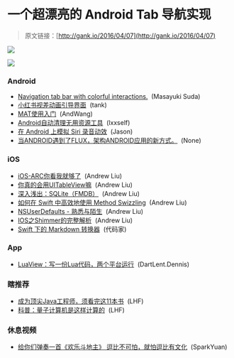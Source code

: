 # 一个超漂亮的 Android Tab 导航实现

> 原文链接：[http://gank.io/2016/04/07](http://gank.io/2016/04/07)

![](http://ww1.sinaimg.cn/large/610dc034gw1f2nzj7289qg208y0fbnpd.gif")

![](http://ww1.sinaimg.cn/large/7a8aed7bjw1f2nxxvgz7xj20hs0qognd.jpg")

### Android

* [Navigation tab bar with colorful interactions.](https://github.com/DevLight-Mobile-Agency/NavigationTabBar") &nbsp;(Masayuki Suda)
* [小红书视差动画引导界面](https://github.com/w446108264/XhsWelcomeAnim") &nbsp;(tank)
* [MAT使用入门](http://www.jianshu.com/p/d8e247b1e7b2") &nbsp;(AndWang)
* [Android自动清理无用资源工具](http://blog.csdn.net/honjane/article/details/41351183") &nbsp;(lxxself)
* [在 Android 上模拟 Siri 录音动效](https://github.com/rakkang/SiriWaveframe") &nbsp;(Jason)
* [当ANDROID遇到了FLUX，架构ANDROID应用的新方式。](http://androidflux.github.io/docs/overview.html#content") &nbsp;(None)

### iOS

* [iOS-ARC你看我就够了](http://www.strongx.cn/?p=43") &nbsp;(Andrew Liu)
* [你真的会用UITableView嘛](http://www.strongx.cn/?p=32") &nbsp;(Andrew Liu)
* [深入浅出：SQLite（FMDB）](http://www.strongx.cn/?p=51") &nbsp;(Andrew Liu)
* [如何在 Swift 中高效地使用 Method Swizzling](http://swift.gg/2016/03/29/effective-method-swizzling-with-swift/") &nbsp;(Andrew Liu)
* [NSUserDefaults - 熟悉与陌生](http://swiftcafe.io) &nbsp;(Andrew Liu)
* [IOS之Shimmer的完整解析](http://www.jianshu.com) &nbsp;(Andrew Liu)
* [Swift 下的 Markdown 转换器](https://github.com/SimonFairbairn/SwiftyMarkdown") &nbsp;(代码家)

### App

* [LuaView：写一份Lua代码，两个平台运行](https://github.com/alibaba/LuaViewSDK") &nbsp;(DartLent.Dennis)

### 瞎推荐

* [成为顶尖Java工程师，须看完这11本书](http://www.jianshu.com/p/8ea38045dc57") &nbsp;(LHF)
* [科普：量子计算机是这样计算的](http://tech.163.com/16/0402/15/BJLIF7HO000915BF.html") &nbsp;(LHF)

### 休息视频

* [给你们弹奏一首《欢乐斗地主》 逗比不可怕，就怕逗比有文化](http://weibo.com/p/23044412e7987bf885ea646861e33e6622cbd0") &nbsp;(SparkYuan)

